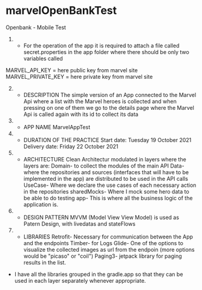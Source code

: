 # marvelOpenBankTest
Openbank - Mobile Test

1) - For the operation of the app it is required to attach a file called secret.properties in the app folder
where there should be only two variables called

MARVEL_API_KEY = here public key from marvel site
MARVEL_PRIVATE_KEY = here private key from marvel site

2) - DESCRIPTION
The simple version of an App connected to the Marvel Api where a list with the Marvel heroes is collected
and when pressing on one of them we go to the details page where the Marvel Api is called again with its id to collect its data

3) - APP NAME
MarvelAppTest

4) - DURATION OF THE PRACTICE
Start date: Tuesday 19 October 2021
Delivery date: Friday 22 October 2021

5) - ARCHITECTURE
Clean Architectur modulated in layers where the layers are:
Domain- to collect the modules of the main API
Data- where the repositories and sources (interfaces that will have to be implemented in the app) are distributed to be used in the API calls
UseCase- Where we declare the use cases of each necessary action in the repositories
sharedMocks- Where I mock some hero data to be able to do testing
app- This is where all the business logic of the application is.

6) - DESIGN PATTERN
MVVM (Model View View Model) is used as Patern Design, with livedatas and stateFlows

7) - LIBRARIES
Retrofit- Necessary for communication between the App and the endpoints
Timber- for Logs
Glide- One of the options to visualize the collected images as url from the endpoin (more options would be "picaso" or "coil")
Paging3- jetpack library for paging results in the list.

- I have all the libraries grouped in the gradle.app so that they can be used in each layer separately whenever appropriate.
